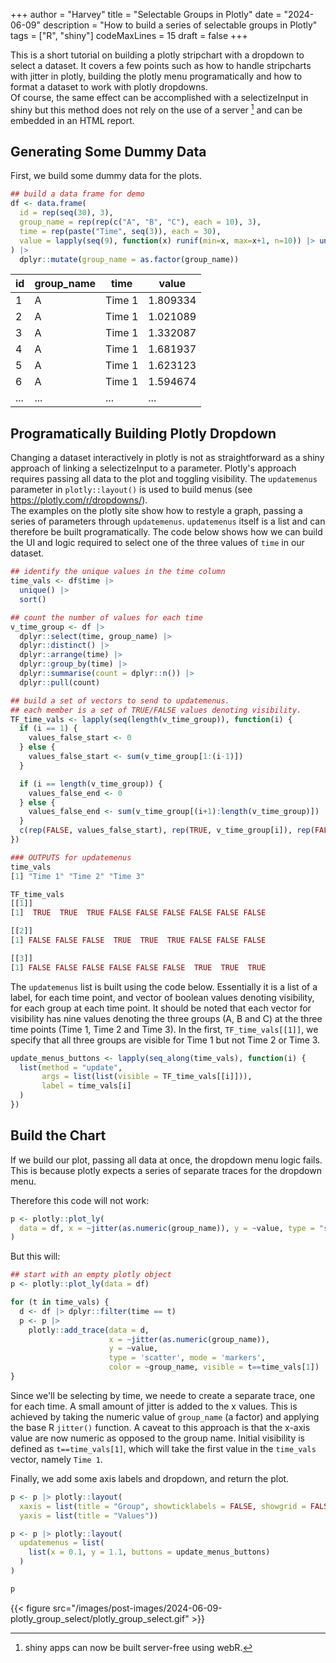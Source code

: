 +++
author = "Harvey"
title = "Selectable Groups in Plotly"
date = "2024-06-09"
description = "How to build a series of selectable groups in Plotly"
tags = ["R", "shiny"]
codeMaxLines = 15
draft = false
+++

This is a short tutorial on building a plotly stripchart with a dropdown to select a dataset.  It covers a few points such as how to handle stripcharts with jitter in plotly, building the plotly menu programatically and how to format a dataset to work with plotly dropdowns.  
Of course, the same effect can be accomplished with a selectizeInput in shiny but this method does not rely on the use of a server [^1] and can be embedded in an HTML report.

## Generating Some Dummy Data
First, we build some dummy data for the plots.

```r
## build a data frame for demo
df <- data.frame(
  id = rep(seq(30), 3),
  group_name = rep(rep(c("A", "B", "C"), each = 10), 3),
  time = rep(paste("Time", seq(3)), each = 30),
  value = lapply(seq(9), function(x) runif(min=x, max=x+1, n=10)) |> unlist()
) |> 
  dplyr::mutate(group_name = as.factor(group_name))
```

|  id | group_name |  time  |  value |
|-----|------------|--------|--------|
|  1  |         A | Time 1 | 1.809334 |
|  2  |         A | Time 1 | 1.021089 |
|  3  |         A | Time 1 | 1.332087 |
|  4  |         A | Time 1 | 1.681937 |
|  5  |         A | Time 1 | 1.623123 |
|  6  |         A | Time 1 | 1.594674 |
| ...  | ... | ... | ... |

## Programatically Building Plotly Dropdown
Changing a dataset interactively in plotly is not as straightforward as a shiny approach of linking a selectizeInput to a parameter.  Plotly's approach requires passing all data to the plot and toggling visibility.  The `updatemenus` parameter in `plotly::layout()` is used to build menus (see https://plotly.com/r/dropdowns/).  
The examples on the plotly site show how to restyle a graph, passing a series of parameters through `updatemenus`.  `updatemenus` itself is a list and can therefore be built programatically.  The code below shows how we can build the UI and logic required to select one of the three values of `time` in our dataset.

```r
## identify the unique values in the time column
time_vals <- df$time |> 
  unique() |> 
  sort()

## count the number of values for each time
v_time_group <- df |>
  dplyr::select(time, group_name) |>
  dplyr::distinct() |>
  dplyr::arrange(time) |>
  dplyr::group_by(time) |>
  dplyr::summarise(count = dplyr::n()) |>
  dplyr::pull(count)

## build a set of vectors to send to updatemenus.
## each member is a set of TRUE/FALSE values denoting visibility.
TF_time_vals <- lapply(seq(length(v_time_group)), function(i) {
  if (i == 1) {
    values_false_start <- 0
  } else {
    values_false_start <- sum(v_time_group[1:(i-1)])
  }

  if (i == length(v_time_group)) {
    values_false_end <- 0
  } else {
    values_false_end <- sum(v_time_group[(i+1):length(v_time_group)])
  }
  c(rep(FALSE, values_false_start), rep(TRUE, v_time_group[i]), rep(FALSE, values_false_end))
})
```

```r
### OUTPUTS for updatemenus
time_vals
[1] "Time 1" "Time 2" "Time 3"

TF_time_vals
[[1]]
[1]  TRUE  TRUE  TRUE FALSE FALSE FALSE FALSE FALSE FALSE

[[2]]
[1] FALSE FALSE FALSE  TRUE  TRUE  TRUE FALSE FALSE FALSE

[[3]]
[1] FALSE FALSE FALSE FALSE FALSE FALSE  TRUE  TRUE  TRUE
```

The `updatemenus` list is built using the code below.  Essentially it is a list of a label, for each time point, and vector of boolean values denoting visibility, for each group at each time point.  It should be noted that each vector for visibility has nine values denoting the three groups (A, B and C) at the three time points (Time 1, Time 2 and Time 3).  In the first, `TF_time_vals[[1]]`, we specify that all three groups are visible for Time 1 but not Time 2 or Time 3.

```r
update_menus_buttons <- lapply(seq_along(time_vals), function(i) {
  list(method = "update",
       args = list(list(visible = TF_time_vals[[i]])),
       label = time_vals[i]
  )
})
```


## Build the Chart
If we build our plot, passing all data at once, the dropdown menu logic fails.  This is because plotly expects a series of separate traces for the dropdown menu.

Therefore this code will not work:

```r
p <- plotly::plot_ly(
  data = df, x = ~jitter(as.numeric(group_name)), y = ~value, type = "scatter", mode = "markers", color = ~group_name
)
```

But this will:
```r
## start with an empty plotly object
p <- plotly::plot_ly(data = df)

for (t in time_vals) {
  d <- df |> dplyr::filter(time == t)
  p <- p |>
    plotly::add_trace(data = d,
                      x = ~jitter(as.numeric(group_name)),
                      y = ~value,
                      type = 'scatter', mode = 'markers',
                      color = ~group_name, visible = t==time_vals[1])
}
```

Since we'll be selecting by time, we neede to create a separate trace, one for each time.  A small amount of jitter is added to the x values.  This is achieved by taking the numeric value of `group_name` (a factor) and applying the base R `jitter()` function.  A caveat to this approach is that the x-axis value are now numeric as opposed to the group name.  Initial visibility is defined as `t==time_vals[1]`, which will take the first value in the `time_vals` vector, namely `Time 1`.

Finally, we add some axis labels and dropdown, and return the plot.

```r
p <- p |> plotly::layout(
  xaxis = list(title = "Group", showticklabels = FALSE, showgrid = FALSE),
  yaxis = list(title = "Values"))

p <- p |> plotly::layout(
  updatemenus = list(
    list(x = 0.1, y = 1.1, buttons = update_menus_buttons)
  )
)

p
```

{{< figure src="/images/post-images/2024-06-09-plotly_group_select/plotly_group_select.gif" >}}

[^1]: shiny apps can now be built server-free using webR.
